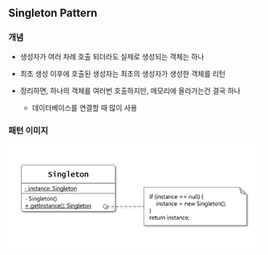 ## Singleton Pattern

### 개념

- 생성자가 여러 차례 호출 되더라도 실제로 생성되는 객체는 하나

- 최초 생성 이후에 호출된 생성자는 최초의 생성자가 생성한 객체를 리턴

- 정리하면, 하나의 객체를 여러번 호출하지만, 메모리에 올라가는건 결국 하나
  - 데이터베이스를 연결할 때 많이 사용

### 패턴 이미지

<div align="center">
  <img src="../../image/singleton.png">
</div>
